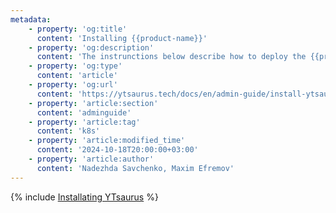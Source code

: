 ```yaml
---
metadata:
    - property: 'og:title'
      content: 'Installing {{product-name}}'
    - property: 'og:description'
      content: 'The instrunctions below describe how to deploy the {{product-name}} cluster in Kubernetes using operator and start the {{product-name}} UI from the helm chart.'
    - property: 'og:type'
      content: 'article'
    - property: 'og:url'
      content: 'https://ytsaurus.tech/docs/en/admin-guide/install-ytsaurus'
    - property: 'article:section'
      content: 'adminguide'
    - property: 'article:tag'
      content: 'k8s'
    - property: 'article:modified_time'
      content: '2024-10-18T20:00:00+03:00'
    - property: 'article:author'
      content: 'Nadezhda Savchenko, Maxim Efremov'
---
```


{% include [Installating YTsaurus](../_includes/admin-guide/install-ytsaurus.md) %}
